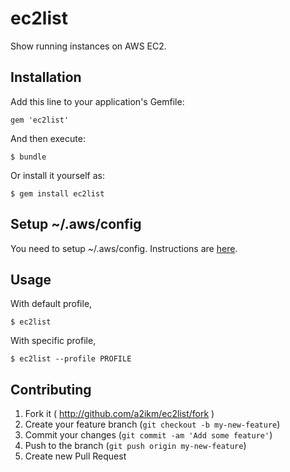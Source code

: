 # ec2list

Show running instances on AWS EC2.

## Installation

Add this line to your application's Gemfile:

    gem 'ec2list'

And then execute:

    $ bundle

Or install it yourself as:

    $ gem install ec2list

## Setup ~/.aws/config

You need to setup ~/.aws/config. Instructions are [here](http://docs.aws.amazon.com/cli/latest/userguide/cli-chap-getting-started.html).

## Usage

With default profile, 

```
$ ec2list
```

With specific profile,

```
$ ec2list --profile PROFILE
```

## Contributing

1. Fork it ( http://github.com/a2ikm/ec2list/fork )
2. Create your feature branch (`git checkout -b my-new-feature`)
3. Commit your changes (`git commit -am 'Add some feature'`)
4. Push to the branch (`git push origin my-new-feature`)
5. Create new Pull Request
